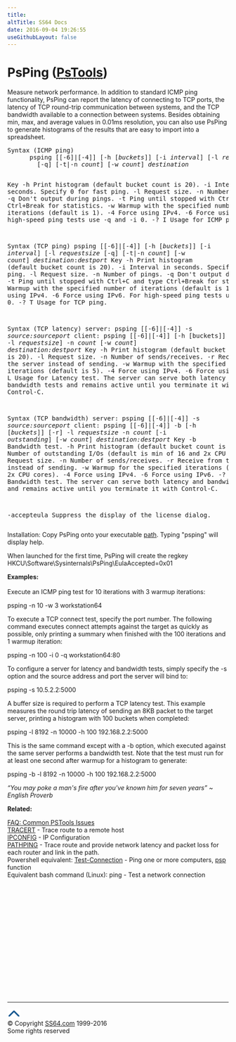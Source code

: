 ```yaml
---
title:
altTitle: SS64 Docs
date: 2016-09-04 19:26:55
useGithubLayout: false
---
```

<!-- #BeginLibraryItem "/Library/head_nt.lbi" --><!-- #EndLibraryItem --><h1>PsPing (<abbr title="Download the PsTools suite"><a href="http://technet.microsoft.com/en-us/sysinternals">PsTools</a></abbr>)</h1>
<p>Measure network performance. In addition to standard ICMP ping  functionality, PsPing can report the latency of connecting to TCP ports, the  latency of TCP round-trip communication between systems, and the TCP  bandwidth available to a connection between systems. Besides obtaining  min, max, and average values in 0.01ms resolution, you can also use PsPing to generate histograms of the results that are easy to import into a spreadsheet.</p>
<pre>Syntax (ICMP ping)
      psping [[-6]|[-4]] [-h [<i>buckets</i>]] [-i <i>interval</i>] [-l <i>requestsize</i>
        [-q] [-t|-n <i>count</i>] [-w <i>count</i>] <i>destination</i>

Key
   -h   Print histogram (default bucket count is 20).
   -i   Interval in seconds. Specify 0 for fast ping.
   -l   Request size.
   -n   Number of pings.
   -q   Don't output during pings.
   -t   Ping until stopped with Ctrl+C and type Ctrl+Break for statistics.
   -w   Warmup with the specified number of iterations (default is 1).
   -4   Force using IPv4.
   -6   Force using IPv6. For high-speed ping tests use -q and -i 0.
   -? I Usage for ICMP ping.

Syntax (TCP ping)
      psping [[-6]|[-4]] [-h [<i>buckets</i>]] [-i <i>interval</i>] [-l <i>requestsize</i>
         [-q] [-t|-n <i>count</i>] [-w <i>count</i>] <i>destination</i>:<i>destport
</i>Key
   -h   Print histogram (default bucket count is 20).
   -i   Interval in seconds. Specify 0 for fast ping.
   -l   Request size.
   -n   Number of pings.
   -q   Don't output during pings.
   -t   Ping until stopped with Ctrl+C and type Ctrl+Break for statistics.
   -w   Warmup with the specified number of iterations (default is 1).
   -4   Force using IPv4.
   -6   Force using IPv6. For high-speed ping tests use -q and -i 0.
   -? T Usage for TCP ping.

Syntax (TCP latency)
      server: psping [[-6]|[-4]] -s <i>source:sourceport</i> client: psping
         [[-6]|[-4]] [-h [buckets]] [-r] -l <i>requestsize</i>]
            -n <i>count</i> [-w <i>count</i>] <i>destination:destport</i>
Key
   -h   Print histogram (default bucket count is 20).
   -l   Request size.
   -n   Number of sends/receives.
   -r   Receive from the server instead of sending.
   -w   Warmup with the specified number of iterations (default is 5).
   -4   Force using IPv4.
   -6   Force using IPv6.
   -? L Usage for Latency test.
 The server can serve both latency and bandwidth tests and remains active until you terminate it with Control-C.

Syntax (TCP bandwidth)
      server: psping [[-6]|[-4]] -s <i>source:sourceport</i> client: psping
         [[-6]|[-4]] -b [-h [<i>buckets</i>]] [-r] -l <i>requestsize</i> -n <i>count</i> 
            [-i <i>outstanding</i>] [-w <i>count</i>] <i>destination:destport</i>
Key
   -b   Bandwidth test.
   -h   Print histogram (default bucket count is 20).
   -i   Number of outstanding I/Os (default is min of 16 and 2x CPU cores).
   -l   Request size.
   -n   Number of sends/receives.
   -r   Receive from the server instead of sending.
   -w   Warmup for the specified iterations (default is 2x CPU cores).
   -4   Force using IPv4.
   -6   Force using IPv6.
   -? B Usage for Bandwidth test.
 The server can serve both latency and bandwidth tests and remains active until you terminate it with Control-C.

   -accepteula Suppress the display of the license dialog.</pre>
<p>Installation: Copy PsPing onto your executable <a href="path.html">path</a>. Typing "psping" will display help.</p>
<p>When launched for the first time, PsPing will create the regkey <br>
<span class="code">HKCU\Software\Sysinternals\PsPing\EulaAccepted=0x01</span></p>
<p><b>Examples:</b><br><br>
Execute an ICMP ping test for 10 iterations with 3 warmup iterations:</p>
<p class="code">psping -n 10 -w 3 workstation64</p>
<p>To  execute a TCP connect test, specify the port number. The following  command executes connect attempts against the target as quickly as  possible, only printing a summary when finished with the 100 iterations  and 1 warmup iteration:</p>
<p class="code">psping -n 100 -i 0 -q workstation64:80</p>
<p>To  configure a server for latency and bandwidth tests, simply specify the  -s option and the source address and port the server will bind to:</p>
<p class="code">psping -s 10.5.2.2:5000</p>
<p>A  buffer size is required to perform a TCP latency test. This example  measures the round trip latency of sending an 8KB packet to the target  server, printing a histogram with 100 buckets when completed:</p>
<p class="code">psping -l 8192 -n 10000 -h 100 192.168.2.2:5000</p>
<p>This  is the same command except with a -b option, which executed against the  same server performs a bandwidth test. Note that the test must run for  at least one second after warmup for a histogram to generate:</p>
<p class="code">psping -b -l 8192 -n 10000 -h 100 192.168.2.2:5000</p>
<p class="quote"><i>“You may poke a man's fire after you've known him for seven years” ~ English Proverb</i></p>
<p><b>Related:</b></p>
<p><a href="http://forum.sysinternals.com/faq-common-pstools-issues_topic15920.html">FAQ: Common PSTools Issues</a><br>
<a href="tracert.html">TRACERT</a> - Trace route to a remote host<br>
<a href="ipconfig.html">IPCONFIG</a> - IP Configuration<br>
<a href="pathping.html">PATHPING</a> - Trace route and provide network latency and packet loss for each router and link in the path.<br>
Powershell equivalent: <a href="../ps/test-connection.html">Test-Connection</a> - Ping one or more computers, <a href="../ps/syntax-psping.html">psp</a> function<br>
Equivalent bash command (Linux):
ping - Test a network connection</p><!-- #BeginLibraryItem "/Library/foot_nt.lbi" --><p>
<!-- windows300 -->
<ins class="adsbygoogle" style="display:inline-block;width:300px;height:250px" data-ad-client="ca-pub-6140977852749469" data-ad-slot="7649547908"></ins>
<script>
(adsbygoogle = window.adsbygoogle || []).push({});
</script></p>
<hr>
<div id="bl" class="footer"><a href="psping.html#"><img src="../images/top.png" width="30" height="22" alt="Back to the Top"></a></div>
<div id="br" class="footer, tagline">© Copyright <a href="http://ss64.com/">SS64.com</a> 1999-2016<br>
Some rights reserved</div><!-- #EndLibraryItem -->
